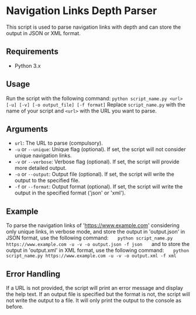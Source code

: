 # Navigation Links Depth Parser

This script is used to parse navigation links with depth and can store the output in JSON or XML format.

## Requirements

- Python 3.x

## Usage

Run the script with the following command:
    ```
    python script_name.py <url> [-u] [-v] [-o output_file] [-f format]
    ```
    Replace `script_name.py` with the name of your script and `<url>` with the URL you want to parse.

## Arguments

- `url`: The URL to parse (compulsory).
- `-u` or `--unique`: Unique flag (optional). If set, the script will not consider unique navigation links.
- `-v` or `--verbose`: Verbose flag (optional). If set, the script will provide more detailed output.
- `-o` or `--output`: Output file (optional). If set, the script will write the output to the specified file.
- `-f` or `--format`: Output format (optional). If set, the script will write the output in the specified format ('json' or 'xml').

## Example

To parse the navigation links of '<https://www.example.com>' considering only unique links, in verbose mode, and store the output in 'output.json' in JSON format, use the following command:
    ```    python script_name.py https://www.example.com -u -v -o output.json -f json    ```
and to store the output in 'output.xml' in XML format, use the following command:
    ```    python script_name.py https://www.example.com -u -v -o output.xml -f xml    ```

## Error Handling

If a URL is not provided, the script will print an error message and display the help text. If an output file is specified but the format is not, the script will not write the output to a file. It will only print the output to the console as before. 
